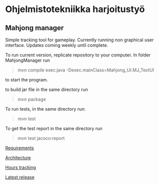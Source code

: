 # Ohjelmistotekniikka harjoitustyö
## Mahjong manager
Simple tracking tool for gameplay.
Currently running non graphical user interface.
Updates coming weekly until complete.


To run current version, replicate repository to your computer. In folder MahjongManager run 

>mvn compile exec:java -Dexec.mainClass=Mahjong_UI.MJ_TextUI

to start the program.

to build jar file in the same directory run

>mvn package

To run tests, in the same directory run:

>mvn test

To get the test report in the same directory run

>mvn test jacoco:report

[Requirements](documentation/REQUIREMENTS.md)


[Architecture](documentation/ARCHITECTURE.md)


[Hours tracking](hours/TRACKING.md)

[Latest release](https://github.com/tuomoM/ot-harjoitustyo/releases/Week5)
